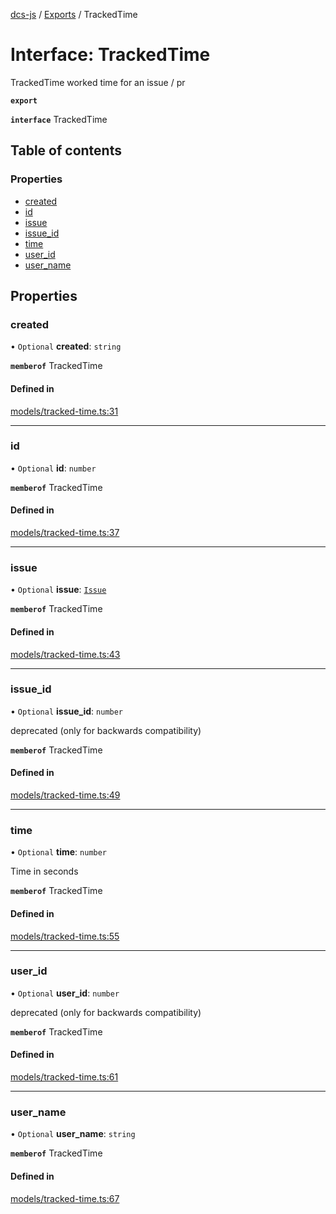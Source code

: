 [dcs-js](../README.md) / [Exports](../modules.md) / TrackedTime

# Interface: TrackedTime

TrackedTime worked time for an issue / pr

**`export`**

**`interface`** TrackedTime

## Table of contents

### Properties

- [created](TrackedTime.md#created)
- [id](TrackedTime.md#id)
- [issue](TrackedTime.md#issue)
- [issue\_id](TrackedTime.md#issue_id)
- [time](TrackedTime.md#time)
- [user\_id](TrackedTime.md#user_id)
- [user\_name](TrackedTime.md#user_name)

## Properties

### <a id="created" name="created"></a> created

• `Optional` **created**: `string`

**`memberof`** TrackedTime

#### Defined in

[models/tracked-time.ts:31](https://github.com/unfoldingWord/dcs-js/blob/b29eb7a/models/tracked-time.ts#L31)

___

### <a id="id" name="id"></a> id

• `Optional` **id**: `number`

**`memberof`** TrackedTime

#### Defined in

[models/tracked-time.ts:37](https://github.com/unfoldingWord/dcs-js/blob/b29eb7a/models/tracked-time.ts#L37)

___

### <a id="issue" name="issue"></a> issue

• `Optional` **issue**: [`Issue`](Issue.md)

**`memberof`** TrackedTime

#### Defined in

[models/tracked-time.ts:43](https://github.com/unfoldingWord/dcs-js/blob/b29eb7a/models/tracked-time.ts#L43)

___

### <a id="issue_id" name="issue_id"></a> issue\_id

• `Optional` **issue\_id**: `number`

deprecated (only for backwards compatibility)

**`memberof`** TrackedTime

#### Defined in

[models/tracked-time.ts:49](https://github.com/unfoldingWord/dcs-js/blob/b29eb7a/models/tracked-time.ts#L49)

___

### <a id="time" name="time"></a> time

• `Optional` **time**: `number`

Time in seconds

**`memberof`** TrackedTime

#### Defined in

[models/tracked-time.ts:55](https://github.com/unfoldingWord/dcs-js/blob/b29eb7a/models/tracked-time.ts#L55)

___

### <a id="user_id" name="user_id"></a> user\_id

• `Optional` **user\_id**: `number`

deprecated (only for backwards compatibility)

**`memberof`** TrackedTime

#### Defined in

[models/tracked-time.ts:61](https://github.com/unfoldingWord/dcs-js/blob/b29eb7a/models/tracked-time.ts#L61)

___

### <a id="user_name" name="user_name"></a> user\_name

• `Optional` **user\_name**: `string`

**`memberof`** TrackedTime

#### Defined in

[models/tracked-time.ts:67](https://github.com/unfoldingWord/dcs-js/blob/b29eb7a/models/tracked-time.ts#L67)
